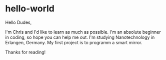 # hello-world

Hello Dudes,

I'm Chris and I'd like to learn as much as possible. I'm an absolute beginner in coding, so hope you can help me out. 
I'm studying Nanotechnology in Erlangen, Germany. 
My first project is to programm a smart mirror.

Thanks for reading!

